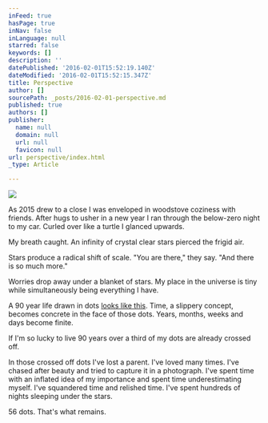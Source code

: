 ```yaml
---
inFeed: true
hasPage: true
inNav: false
inLanguage: null
starred: false
keywords: []
description: ''
datePublished: '2016-02-01T15:52:19.140Z'
dateModified: '2016-02-01T15:52:15.347Z'
title: Perspective
author: []
sourcePath: _posts/2016-02-01-perspective.md
published: true
authors: []
publisher:
  name: null
  domain: null
  url: null
  favicon: null
url: perspective/index.html
_type: Article

---
```

![](https://the-grid-user-content.s3-us-west-2.amazonaws.com/ce20b345-0754-4b51-8510-2b431fc2904d.jpg)

As 2015 drew to a close I was enveloped in woodstove coziness with 
friends. After hugs to usher in a new year I ran through the below-zero 
night to my car. Curled over like a turtle I glanced upwards.

My breath caught. An infinity of crystal clear stars pierced the frigid air.

Stars produce a radical shift of scale. "You are there," they say. "And there is so much more."

Worries drop away under a blanket of stars. My place in the universe is tiny while simultaneously being everything I have.

A 90 year life drawn in dots [looks like this][0]. Time, a slippery concept, becomes concrete in the face of those dots. Years, months, weeks and days become finite.

If I'm so lucky to live 90 years over a third of my dots are already crossed off.

In those crossed off dots I've lost a parent. I've loved many times. 
I've chased after beauty and tried to capture it in a photograph. I've 
spent time with an inflated idea of my importance and spent time 
underestimating myself. I've squandered time and relished time. I've 
spent hundreds of nights sleeping under the stars.

56 dots. That's what remains.

[0]: http://waitbutwhy.com/2015/12/the-tail-end.html